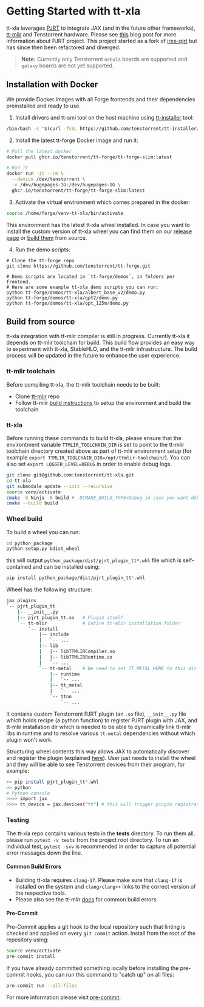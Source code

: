 # Getting Started with tt-xla
tt-xla leverages [PJRT](https://github.com/openxla/xla/tree/main/xla/pjrt/c#pjrt---uniform-device-api) to integrate JAX (and in the future other frameworks), [tt-mlir](https://github.com/tenstorrent/tt-mlir) and Tenstorrent hardware. Please see [this](https://opensource.googleblog.com/2023/05/pjrt-simplifying-ml-hardware-and-framework-integration.html) blog post for more information about PJRT project. This project started as a fork of [iree-pjrt](https://github.com/stellaraccident/iree-pjrt) but has since then been refactored and diverged.

> **Note:** Currently only Tenstorrent `nebula` boards are supported and `galaxy` boards are not yet supported.

## Installation with Docker

We provide Docker images with all Forge frontends and their dependencies preinstalled and ready to use.

1. Install drivers and tt-smi tool on the host machine using [tt-installer](https://github.com/tenstorrent/tt-installer) tool:
```bash
/bin/bash -c "$(curl -fsSL https://github.com/tenstorrent/tt-installer/releases/latest/download/install.sh)"
```

2. Install the latest tt-forge Docker image and run it:
```bash
# Pull the latest docker
docker pull ghcr.io/tenstorrent/tt-forge/tt-forge-slim:latest

# Run it
docker run -it --rm \
  --device /dev/tenstorrent \
  -v /dev/hugepages-1G:/dev/hugepages-1G \
  ghcr.io/tenstorrent/tt-forge/tt-forge-slim:latest
```

3. Activate the virtual environment which comes prepared in the docker:
```bash
source /home/forge/venv-tt-xla/bin/activate
```

This environment has the latest tt-xla wheel installed. In case you want to install the custom version of tt-xla wheel you can find them on our [release page](https://github.com/tenstorrent/tt-xla/releases) or [build them](#build-from-source) from source.

4. Run the demo scripts:
```
# Clone the tt-forge repo
git clone https://github.com/tenstorrent/tt-forge.git

# Demo scripts are located in `tt-forge/demos`, in folders per frontend.
# Here are some example tt-xla demo scripts you can run:
python tt-forge/demos/tt-xla/albert_base_v2/demo.py
python tt-forge/demos/tt-xla/gpt2/demo.py
python tt-forge/demos/tt-xla/opt_125m/demo.py
```

## Build from source
tt-xla integration with tt-mlir compiler is still in progress. Currently tt-xla it depends on tt-mlir toolchain for build. This build flow provides an easy way to experiment with tt-xla, StableHLO, and the tt-mlir infrastructure. The build process will be updated in the future to enhance the user experience.

### tt-mlir toolchain
Before compiling tt-xla, the tt-mlir toolchain needs to be built:
- Clone [tt-mlir](https://github.com/tenstorrent/tt-mlir) repo
- Follow tt-mlir [build instructions](https://docs.tenstorrent.com/tt-mlir/getting-started.html) to setup the environment and build the toolchain

### tt-xla
Before running these commands to build tt-xla, please ensure that the environtment variable `TTMLIR_TOOLCHAIN_DIR` is set to point to the tt-mlir toolchain directory created above as part of tt-mlir environment setup (for example `export TTMLIR_TOOLCHAIN_DIR=/opt/ttmlir-toolchain/`). You can also set `export LOGGER_LEVEL=DEBUG` in order to enable debug logs.

```bash
git clone git@github.com:tenstorrent/tt-xla.git
cd tt-xla
git submodule update --init --recursive
source venv/activate
cmake -G Ninja -B build # -DCMAKE_BUILD_TYPE=Debug in case you want debug build
cmake --build build
```

### Wheel build
To build a wheel you can run:

```bash
cd python_package
python setup.py bdist_wheel
```

this will output `python_package/dist/pjrt_plugin_tt*.whl` file which is self-contained and can be installed using:

```bash
pip install python_package/dist/pjrt_plugin_tt*.whl
```

Wheel has the following structure:

```bash
jax_plugins
`-- pjrt_plugin_tt
    |-- __init__.py
    |-- pjrt_plugin_tt.so   # Plugin itself.
    `-- tt-mlir             # Entire tt-mlir installation folder
        `-- install
            |-- include
            |   `-- ...
            |-- lib
            |   |-- libTTMLIRCompiler.so
            |   |-- libTTMLIRRuntime.so
            |   `-- ...
            `-- tt-metal    # We need to set TT_METAL_HOME to this dir when loading plugin
                |-- runtime
                |   `-- ...
                |-- tt_metal
                |   `-- ...
                `-- ttnn
                    `-- ...
```

It contains custom Tenstorrent PJRT plugin (an `.so` file), `__init__.py` file which holds recipe (a python function) to register PJRT plugin with JAX, and tt-mlir installation dir which is needed to be able to dynamically link tt-mlir libs in runtime and to resolve various `tt-metal` dependencies without which plugin won't work.

Structuring wheel contents this way allows JAX to automatically discover and register the plugin (explained [here](https://openxla.org/xla/pjrt/pjrt_integration#step_2_use_jax_plugins_namespace_or_set_up_entry_point)). User just needs to install the wheel and they will be able to see Tenstorrent devices from their program, for example:

```bash
>> pip install pjrt_plugin_tt*.whl
>> python
# Python console
>>>> import jax
>>>> tt_device = jax.devices("tt") # this will trigger plugin registration.
```

### Testing
The tt-xla repo contains various tests in the **tests** directory. To run them all, please run `pytest -v tests` from the project root directory. To run an individual test, `pytest -svv` is recommended in order to capture all potential error messages down the line.

#### Common Build Errors
- Building tt-xla requires `clang-17`. Please make sure that `clang-17` is installed on the system and `clang/clang++` links to the correct version of the respective tools.
- Please also see the tt-mlir [docs](https://docs.tenstorrent.com/tt-mlir/getting-started.html#common-build-errors) for common build errors.

#### Pre-Commit
Pre-Commit applies a git hook to the local repository such that linting is checked and applied on every `git commit` action. Install from the root of the repository using:

```bash
source venv/activate
pre-commit install
```

If you have already committed something locally before installing the pre-commit hooks, you can run this command to "catch up" on all files:

```bash
pre-commit run --all-files
```

For more information please visit [pre-commit](https://pre-commit.com/).

